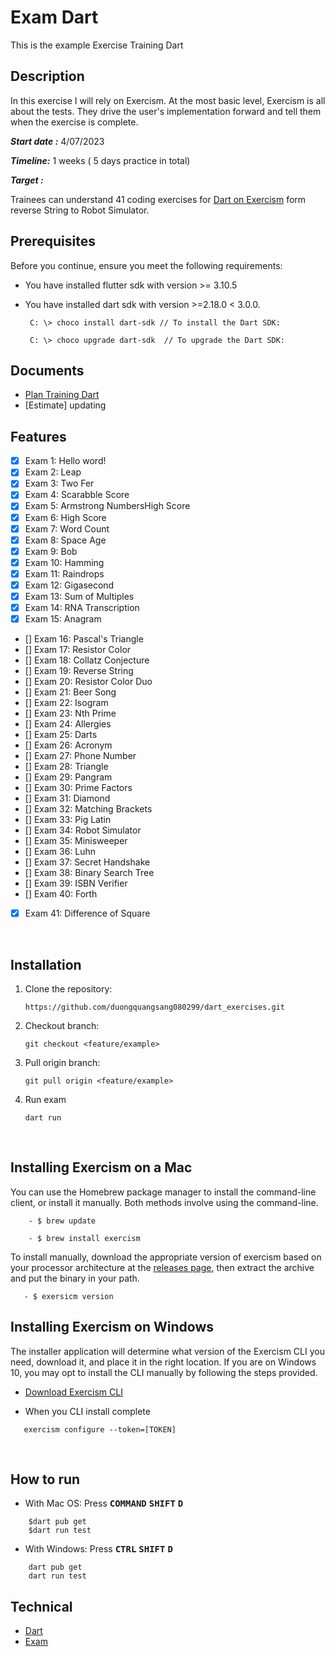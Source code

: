 
# Exam Dart
This is the example Exercise Training Dart
​
## Description

In this exercise I will rely on Exercism. At the most basic level, Exercism is all about the tests. They drive the user's implementation forward and tell them when the exercise is complete.

***Start date :*** 4/07/2023

***Timeline:*** 1 weeks ( 5 days practice in total)

***Target :***

Trainees can understand 41 coding exercises for [Dart on Exercism](https://exercism.org/tracks/dart) form reverse String to Robot Simulator.



## Prerequisites
Before you continue, ensure you meet the following requirements:
- You have installed flutter sdk with version >= 3.10.5
- You have installed dart sdk with version >=2.18.0 < 3.0.0.

    ```
     C: \> choco install dart-sdk // To install the Dart SDK:
   
     C: \> choco upgrade dart-sdk  // To upgrade the Dart SDK:

    ```
    
## Documents
- [Plan Training Dart](https://docs.google.com/document/d/1k9KGrxuv_n_KazlG5lyqd6AOTHDUGlshsaMOrhVMaLw/edit)
- [Estimate] updating
​
## Features
- [X] Exam 1: Hello word!
- [X] Exam 2: Leap
- [X] Exam 3: Two Fer
- [X] Exam 4: Scarabble Score
- [X] Exam 5: Armstrong NumbersHigh Score
- [X] Exam 6: High Score
- [X] Exam 7: Word Count
- [X] Exam 8: Space Age 
- [X] Exam 9: Bob
- [X] Exam 10: Hamming
- [X] Exam 11: Raindrops
- [X] Exam 12: Gigasecond
- [X] Exam 13: Sum of Multiples
- [X] Exam 14: RNA Transcription
- [X] Exam 15: Anagram
- [] Exam 16: Pascal's Triangle
- [] Exam 17: Resistor Color
- [] Exam 18: Collatz Conjecture
- [] Exam 19: Reverse String
- [] Exam 20: Resistor Color Duo
- [] Exam 21: Beer Song
- [] Exam 22: Isogram
- [] Exam 23: Nth Prime
- [] Exam 24: Allergies
- [] Exam 25: Darts
- [] Exam 26: Acronym
- [] Exam 27: Phone Number
- [] Exam 28: Triangle
- [] Exam 29: Pangram
- [] Exam 30: Prime Factors
- [] Exam 31: Diamond
- [] Exam 32: Matching Brackets
- [] Exam 33: Pig Latin
- [] Exam 34: Robot Simulator
- [] Exam 35: Minisweeper
- [] Exam 36: Luhn
- [] Exam 37: Secret Handshake 
- [] Exam 38: Binary Search Tree
- [] Exam 39: ISBN Verifier
- [] Exam 40: Forth
- [X] Exam 41: Difference of Square

​
## Installation
1. Clone the repository:
​
    ```
    https://github.com/duongquangsang080299/dart_exercises.git
    ```
2. Checkout branch:
​
    ```
    git checkout <feature/example> 
    ```
3. Pull origin branch:
​
    ```
    git pull origin <feature/example> 
    ```
4. Run exam
   ```
   dart run
   ```
​

## Installing Exercism on a  Mac

You can use the Homebrew package manager to install the command-line client, or install it manually. Both methods involve using the command-line.
```
    - $ brew update

    - $ brew install exercism
   ```
To install manually, download the appropriate version of exercism based on your processor architecture at the 
[releases page](https://github.com/exercism/cli/releases/tag/v3.1.0), then extract the archive and put the binary in your path.

```
   - $ exersicm version
   ```


## Installing Exercism on Windows

The installer application will determine what version of the Exercism CLI you need, download it, and place it in the right location. If you are on Windows 10, you may opt to install the CLI manually by following the steps provided.

- [Download Exercism CLI](https://github.com/exercism/windows-installer/releases/latest)

- When you CLI install complete

```
   exercism configure --token=[TOKEN]
   ```

​​
## How to run

* With Mac OS: Press <kbd>__COMMAND__</kbd> <kbd>__SHIFT__</kbd> <kbd>__D__</kbd>

```
    $dart pub get
    $dart run test
   ```


* With Windows: Press <kbd>__CTRL__</kbd> <kbd>__SHIFT__</kbd> <kbd>__D__</kbd>
```
    dart pub get
    dart run test
   ```

## Technical
- [Dart](https://dart.dev/)
- [Exam](https://exercism.org/tracks/dart/exercises)
​
